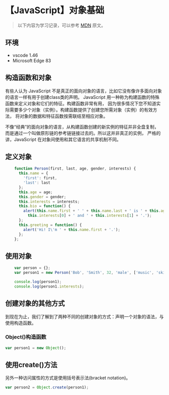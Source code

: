 # 【JavaScript】对象基础

> 以下内容为学习记录，可以参考 [MDN][1] 原文。

## 环境

- vscode 1.46
- Microsoft Edge 83

## 构造函数和对象

有些人认为 JavaScript 不是真正的面向对象的语言，比如它没有像许多面向对象的语言一样有用于创建class类的声明。
JavaScript 用一种称为构建函数的特殊函数来定义对象和它们的特征。构建函数非常有用，
因为很多情况下您不知道实际需要多少个对象（实例）。构建函数提供了创建您所需对象（实例）的有效方法，
将对象的数据和特征函数按需联结至相应对象。

不像“经典”的面向对象的语言，从构建函数创建的新实例的特征并非全盘复制，
而是通过一个叫做原形链的参考链链接过去的。所以这并非真正的实例，
严格的讲，JavaScript 在对象间使用和其它语言的共享机制不同。

## 定义对象

```js
    function Person(first, last, age, gender, interests) {
      this.name = {
        'first': first,
        'last': last
      };
      this.age = age;
      this.gender = gender;
      this.interests = interests;
      this.bio = function() {
        alert(this.name.first + ' ' + this.name.last + ' is ' + this.age + ' years old. He likes ' +
          this.interests[0] + ' and ' + this.interests[1] + '.');
      };
      this.greeting = function() {
        alert('Hi! I\'m ' + this.name.first + '.');
      };
    };
```

## 使用对象

```js
    var person = {};
    var person1 = new Person('Bob', 'Smith', 32, 'male', ['music', 'skiing']);

    console.log(person1);
    console.log(person1.interests);
```

## 创建对象的其他方式

到现在为止，我们了解到了两种不同的创建对象的方式：声明一个对象的语法，与使用构造函数。

### Object()构造函数

```js
var person1 = new Object();
```

## 使用create()方法

另外一种访问属性的方式是使用括号表示法(bracket notation)。

```js
var person2 = Object.create(person1);
```

[1]: https://developer.mozilla.org/zh-CN/docs/Learn/JavaScript/Objects/Object-oriented_JS